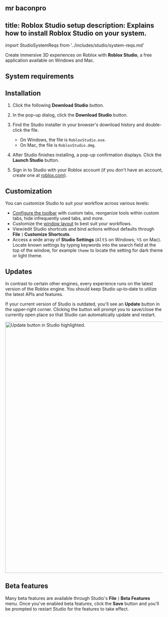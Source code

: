 mr baconpro
---
title: Roblox Studio setup
description: Explains how to install Roblox Studio on your system.
---

import StudioSystemReqs from '../includes/studio/system-reqs.md'

Create immersive 3D experiences on Roblox with **Roblox Studio**, a free application available on Windows and Mac.

## System requirements

<StudioSystemReqs components={props.components} />

## Installation

1. Click the following **Download Studio** button.

   <UseStudioButton variant='blueLogoIconButton' />

1. In the pop-up dialog, click the **Download Studio** button.
1. Find the Studio installer in your browser's download history and double-click the file.

   - On Windows, the file is `RobloxStudio.exe`.
   - On Mac, the file is `RobloxStudio.dmg`.

1. After Studio finishes installing, a pop-up confirmation displays. Click the **Launch&nbsp;Studio** button.

1. Sign in to Studio with your Roblox account (if you don't have an account, create one at [roblox.com](https://www.roblox.com/)).

## Customization

You can customize Studio to suit your workflow across various levels:

- [Configure the toolbar](../studio/ui-overview.md#toolbar-and-mezzanine) with custom tabs, reorganize tools within custom tabs, hide infrequently used tabs, and more.
- Customize the [window layout](../studio/ui-overview.md#layout-customization) to best suit your workflows.
- View/edit Studio shortcuts and bind actions without defaults through **File**&nbsp;⟩ **Customize&nbsp;Shortcuts**.
- Access a wide array of **Studio Settings** (<kbd>Alt</kbd><kbd>S</kbd> on Windows; <kbd>⌥</kbd><kbd>S</kbd> on Mac). Locate known settings by typing keywords into the search field at the top of the window, for example `theme` to locate the setting for dark theme or light theme.

## Updates

In contrast to certain other engines, every experience runs on the latest version of the Roblox engine. You should keep Studio up‑to‑date to utilize the latest APIs and features.

If your current version of Studio is outdated, you'll see an **Update** button in the upper‑right corner. Clicking the button will prompt you to save/close the currently open place so that Studio can automatically update and restart.

<img src="../assets/studio/general/Toolbar-Update-Available.png" width="800" alt="Update button in Studio highlighted." />

## Beta features

Many beta features are available through Studio's **File**&nbsp;&rang; **Beta&nbsp;Features** menu. Once you've enabled beta features, click the **Save** button and you'll be prompted to restart Studio for the features to take effect.
